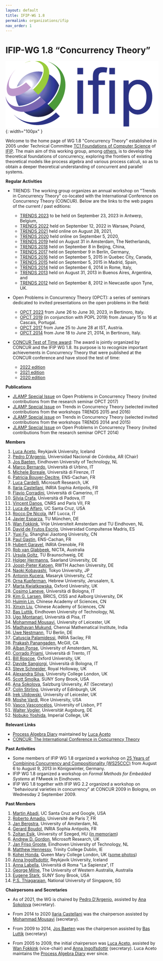 ```yaml
---
layout: default
title: IFIP-WG 1.8
permalink: organizations/ifip
nav_order: 1
---
```


# IFIP-WG 1.8 “Concurrency Theory”

![IFIP](/assets/content/logo-ifip.gif){: width="100px" }

Welcome to the home page of WG 1.8 "Concurrency Theory" established in 2005 under Technical Committee [TC1 Foundations of Computer Science](http://www.ifip-tc1.org/) of [IFIP](http://www.ifip.org/). The main aim of this working group, among [others](http://www.ru.is/faculty/luca/IFIPWG1.8/aim.html), is to develop the theoretical foundations of concurrency, exploring the frontiers of existing theoretical models like process algebra and various process calculi, so as to obtain a deeper theoretical understanding of concurrent and parallel systems.

**Regular Activities**

* TRENDS: The working group organizes an annual workshop on "Trends in Concurrency Theory" co-located with the International Conference on Concurrency Theory (CONCUR). Below are the links to the web pages of the current / past editions:

  * [TRENDS 2023](https://concurrency-theory.org/events/workshops/trends/2023) to be held on September 23, 2023 in Antwerp, Belgium,
  * [TRENDS 2022](https://concurrency-theory.org/events/workshops/trends/2022) held on September 12, 2022 in Warsaw, Poland,
  * [TRENDS 2021](https://concurrency-theory.org/events/workshops/trends/2021) held online on August 28, 2021,
  * [TRENDS 2020](https://concurrency-theory.org/events/workshops/trends/2020) held online on September 5, 2020,
  * [TRENDS 2019](https://concurrency-theory.org/events/workshops/trends/2019) held on August 31 in Amsterdam, The Netherlands,
  * [TRENDS 2018](https://concurrency-theory.org/events/workshops/trends/2018) held on September 8 in Beijing, China,
  * [TRENDS 2017](https://concurrency-theory.org/events/workshops/trends/2017) held on September 9 in Berlin, Germany,
  * [TRENDS 2016](https://concurrency-theory.org/events/workshops/trends/2016) held on September 5, 2015 in Quebec City, Canada,
  * [TRENDS 2015](https://concurrency-theory.org/events/workshops/trends/2015) held on September 5, 2015 in Madrid, Spain,
  * [TRENDS 2014](http://ceres.hh.se/mediawiki/TRENDS_2014) held on September 6, 2014 in Rome, Italy,
  * [TRENDS 2013](http://www.win.tue.nl/trends13/) held on August 31, 2013 in Buenos Aires, Argentina, and
  * [TRENDS 2012](http://www.win.tue.nl/trends12/) held on September 8, 2012 in Newcastle upon Tyne, UK.

* Open Problems in Concurrency Theory (OPCT): a series of seminars dedicated to invited presentations on the open problems in the field:

  * [OPCT 2023](http://www.sti.uniurb.it/events/opct2023/) from June 26 to June 30, 2023, in Bertinoro, Italy.
  * [OPCT 2019](https://popl19.sigplan.org/track/opct-2019-papers) (in conjunction with POPL 2019) from January 15 to 16 at Cascais, Portugal.
  * [OPCT 2017](http://opct2017.famaf.unc.edu.ar/) from June 25 to June 28 at IST, Austria.
  * [OPCT 2014](http://www.sti.uniurb.it/events/opct2014/) from June 18 to June 21, 2014, in Bertinoro, Italy.

* [CONCUR Test of Time award](https://concurrency-theory.org/events/tot-award): The award is jointly organized by CONCUR and the IFIP WG 1.8. Its purpose is to recognize important achievements in Concurrency Theory that were published at the CONCUR conference and have stood the test of time:

  * [2022 edition](https://concur2022.mimuw.edu.pl/tot-award/)
  * [2021 edition](https://qonfest2021.lacl.fr/test-of-time.php)
  * [2020 edition](https://concur2020.forsyte.at/test-of-time.html) 

**Publications**

* [JLAMP Special Issue](https://www.sciencedirect.com/journal/journal-of-logical-and-algebraic-methods-in-programming/special-issue/100VL3RV0MN) on Open Problems in Concurrency Theory (invited contributions from the research seminar OPCT 2017)
* [JLAMP Special Issue](https://doi.org/10.1016/j.jlamp.2019.07.001) on Trends in Concurrency Theory (selected invited contributions from the workshops TRENDS 2015 and 2016)
* [JLAMP Special issue](https://doi.org/10.1016/j.jlamp.2017.01.002) on Trends in Concurrency Theory (selected invited contributions from the workshops TRENDS 2014 and 2015)
* [JLAMP Special Issue](https://doi.org/10.1016/j.jlamp.2015.10.002) on Open Problems in Concurrency Theory (invited contributions from the research seminar OPCT 2014)

**Members**

1. [Luca Aceto](http://www.ru.is/~luca/), Reykjavik University, Iceland
2. [Pedro D'Argenio](http://www.cs.famaf.unc.edu.ar/~dargenio/), Universidad Nacional de Córdoba, AR (Chair)
3. [Jos Baeten](http://www.win.tue.nl/~josb/), Eindhoven University of Technology, NL
4. [Marco Bernardo](http://www.sti.uniurb.it/bernardo/), Università di Urbino, IT
5. [Michele Boreale](http://rap.dsi.unifi.it/~boreale/), Università di Firenze, IT
6. [Patricia Bouyer-Decitre](http://www.lsv.ens-cachan.fr/~bouyer/), ENS-Cachan, FR
7. [Luca Cardelli](http://lucacardelli.name/), Microsoft Research, UK
8. [Ilaria Castellani](http://www-sop.inria.fr/members/Ilaria.Castellani/Home.html), INRIA Sophia Antipolis, FR
9. [Flavio Corradini](http://www.cs.unicam.it/corradini/), Università di Camerino, IT
10. [Silvia Crafa](http://www.math.unipd.it/~crafa/), Università di Padova, IT
11. [Vincent Danos](http://homepages.inf.ed.ac.uk/vdanos/home_page.html), CNRS and Paris VII, FR
12. [Luca de Alfaro](https://sites.google.com/a/ucsc.edu/luca/), UC Santa Cruz, USA
13. [Rocco De Nicola](http://cse.lab.imtlucca.it/~denicola/), IMT Lucca, IT
14. [Javier Esparza](https://www7.in.tum.de/~esparza), TU München, DE
15. [Wan Fokkink](http://www.cs.vu.nl/~wanf/), Vrije Universiteit Amsterdam and TU Eindhoven, NL
16. [David de Frutos Escrig](http://www.mat.ucm.es/imi/People/deFrutos_Escrig_David_b.htm), Universidad Compultense Madris, ES
17. [Yuxi Fu](http://basics.sjtu.edu.cn/~yuxi/), Shanghai Jiaotong University, CN
18. [Paul Gastin](http://www.lsv.ens-cachan.fr/~gastin/), ENS-Cachan, FR
19. [Hubert Garavel](http://www.inrialpes.fr/vasy/people/Hubert.Garavel/), INRIA Grenoble, FR
20. [Rob van Glabbeek](http://theory.stanford.edu/~rvg/), NICTA, Australia
21. [Ursula Goltz](https://www.tu-braunschweig.de/ips/staff/goltz), TU Braunschweig, DE
22. [Holger Hermanns](http://depend.cs.uni-sb.de/index.php?id=166), Saarland University, DE
23. [Joost-Pieter Katoen](http://www-i2.informatik.rwth-aachen.de/~katoen/), RWTH Aachen University, DE
24. [Naoki Kobayashi](http://www-kb.is.s.u-tokyo.ac.jp/~koba/), Tokyo University, JP
25. [Antonin Kucera](http://www.fi.muni.cz/usr/kucera/), Masaryk University, CZ
26. [Orna Kupferman](http://www.cs.huji.ac.il/~ornak/), Hebrew University, Jerusalem, IL
27. [Marta Kwiatkowska](http://www.cs.ox.ac.uk/marta.kwiatkowska/), Oxford University, UK
28. [Cosimo Laneve](http://www.cs.unibo.it/~laneve/), Università di Bologna, IT
29. [Kim G. Larsen](http://people.cs.aau.dk/~kgl/), BRICS, CISS and Aalborg University, DK
30. [Huimin Lin](http://lcs.ios.ac.cn/~lhm/), Chinese Academy of Sciences, CN
31. [Xinxin Liu](http://lcs.ios.ac.cn/en/wiki/Xinxin_LIU), Chinese Academy of Sciences, CN
32. [Bas Luttik](http://www.win.tue.nl/~luttik/), Eindhoven University of Technology, NL
33. [Ugo Montanari](http://www.di.unipi.it/~ugo/), Università di Pisa, IT
34. [Mohammad Mousavi](http://ceres.hh.se/mediawiki/index.php/Mohammad_Reza_Mousavi), University of Leicester, UK
35. [Madhavan Mukund](http://www.cmi.ac.in/~madhavan/), Chennai Mathematical Institute, India
36. [Uwe Nestmann](https://www.mtv.tu-berlin.de/nestmann/), TU Berlin, DE
37. [Catuscia Palamidessi](http://www.lix.polytechnique.fr/~catuscia/), INRIA Saclay, FR
38. [Prakash Panangaden](http://www.cs.mcgill.ca/~prakash/), McGill, CA
39. [Alban Ponse](https://staff.fnwi.uva.nl/a.ponse/), University of Amsterdam, NL
40. [Corrado Priami](http://www.cosbi.eu/index.php/people/people-research/corrado-priami), Università di Trento, IT
41. [Bill Roscoe](http://www.cs.ox.ac.uk/bill.roscoe/), Oxford University, UK
42. [Davide Sangiorgi](http://www.cs.unibo.it/~sangio/), Università di Bologna, IT
43. [Steve Schneider](http://www.surrey.ac.uk/computing/people/steve_schneider/), Royal Holloway, UK
44. [Alexandra Silva](http://www.alexandrasilva.org/), University College London, UK
45. [Scott Smolka](http://www3.cs.stonybrook.edu/~sas/), SUNY Sony Brook, USA
46. [Ana Sokolova](http://cs.uni-salzburg.at/~anas/Ana_Sokolova/index.html), Salzburg University, AT (Secretary)
47. [Colin Stirling](http://homepages.inf.ed.ac.uk/cps/), University of Edinburgh, UK
48. [Irek Ulidowski](http://www.cs.le.ac.uk/people/iu3/), University of Leicester, UK
49. [Moshe Vardi](http://www.cs.rice.edu/~vardi/), Rice University, USA
50. [Vasco Vasconcelos](http://www.di.fc.ul.pt/~vv/), University of Lisbon, PT
51. [Walter Vogler](http://www.informatik.uni-augsburg.de/en/chairs/swt/ti/staff/walter/), Universität Augsburg, DE
52. [Nobuko Yoshida](http://www.doc.ic.ac.uk/~yoshida/), Imperial College, UK

**Relevant Links**

* [Process Algebra Diary](http://processalgebra.blogspot.com/) maintained by [Luca Aceto](http://www.ru.is/faculty/luca/)
* [CONCUR: The International Conference in Concurrency Theory](https://concurrency-theory.org/events/concur/)

**Past Activities**

* Some members of IFIP WG 1.8 organized a workshop on [25 Years of Combining Concurrency and Compositionality (WS25CCC)](https://www.tu-braunschweig.de/ips/research/events/ws25ccc) from August 6 to August 9, 2013 in Königswinter, Germany.
* IFIP WG 1.8 organized a workshop on *Formal Methods for Embedded Systems* at FMweek in Eindhoven.
* IFIP WG 1.8 together with IFIP WG 2.2 organized a workshop on "behavioural varieties in concurrency" at CONCUR 2009 in Bologna, on Wednesday 2 September 2009.

**Past Members**

1. [Martin Abadi](http://users.soe.ucsc.edu/~abadi/home.html), UC Santa Cruz and Google, USA
2. [Roberto Amadio](http://www.pps.univ-paris-diderot.fr/~amadio/), Université de Paris 7, FR
3. [Jan Bergstra](https://staff.fnwi.uva.nl/j.a.bergstra/), University of Amsterdam, NL
4. [Gerard Boudol](http://www-sop.inria.fr/members/Gerard.Boudol/), INRIA Sophia Antipolis, FR
5. [Zoltan Esik](http://www.inf.u-szeged.hu/~ze/), University of Szeged, HU ([in memoriam](http://www.ae-info.org/ae/Acad_Main/News_Archive/Zoltan%20Esik))
6. [Andrew D. Gordon](https://onedrive.live.com/view.aspx/adg?cid=c6149b019d236bf5), Microsoft Research, UK
7. [Jan Friso Groote](http://www.win.tue.nl/~jfg/), Eindhoven University of Technology, NL
8. [Matthew Hennessy](https://www.cs.tcd.ie/Matthew.Hennessy/), Trinity College Dublin, IE
9. [Kohei Honda](http://www.eecs.qmul.ac.uk/KHmemorial/), Queen Mary College London, UK ([some photos](http://www.eecs.qmul.ac.uk/KHmemorial/photos.html))
10. [Anna Ingolfsdottir](http://www.informatik.uni-trier.de/~ley/db/indices/a-tree/i/Ing=oacute=lfsd=oacute=ttir:Anna.html), Reykjavik University, Iceland
11. [Anna Labella](https://phd.uniroma1.it/web/ANNA-LABELLA_nC1814_EN.aspx), Università di Roma "La Sapienza", IT
12. [George Milne](http://www.uwa.edu.au/people/george.milne), The University of Western Australia, Australia
13. [Eugene Stark](http://bsd7.cs.sunysb.edu/~stark/), SUNY Sony Brook, USA
14. [P.S. Thiagarajan](https://www.comp.nus.edu.sg/~thiagu/), National University of Singapore, SG

**Chairpersons and Secretaries**

* As of 2021, the WG is chaired by [Pedro D'Argenio](https://depend.cs.uni-saarland.de/~argenio/), assisted by [Ana Sokolova](http://cs.uni-salzburg.at/~anas/index.html) (secretary).

* From 2014 to 2020 [Ilaria Castellani](http://www-sop.inria.fr/members/Ilaria.Castellani/Home.html) was the chairperson assisted by[ Mohammad Mousavi](https://www2.le.ac.uk/departments/informatics/people/mohammad-mousavi) (secretary).

* From 2009 to 2014, [Jos Baeten](http://www.win.tue.nl/~josb/) was the chairperson assisted by [Bas Luttik](https://www.concurrency-theory.org/Bas%20Luttik) (secretary)

* From 2005 to 2009, the initial chairperson was [Luca Aceto](http://www.cs.aau.dk/~luca/), assisted by [Wan Fokkink](http://www.cs.vu.nl/~wanf/) (vice-chair) and [Anna Ingolfsdottir](http://www.cs.aau.dk/~annai) (secretary). Luca Aceto maintains the [Process Algebra Diary](https://processalgebra.blogspot.com/) ever since.

